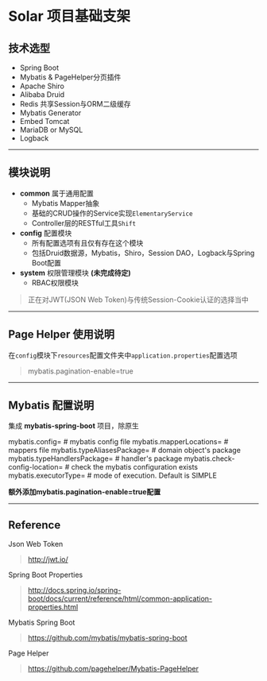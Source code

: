 Solar 项目基础支架
=====


## 技术选型 ##

 - Spring Boot
 - Mybatis & PageHelper分页插件
 - Apache Shiro
 - Alibaba Druid
 - Redis 共享Session与ORM二级缓存
 - Mybatis Generator
 - Embed Tomcat
 - MariaDB or MySQL
 - Logback
 
----------
## 模块说明 ##
 - **common** 属于通用配置
    - Mybatis Mapper抽象
    - 基础的CRUD操作的Service实现`ElementaryService`
    - Controller层的RESTful工具`Shift`
 - **config** 配置模块
    - 所有配置选项有且仅有存在这个模块
    - 包括Druid数据源，Mybatis，Shiro，Session DAO，Logback与Spring Boot配置
 - **system** 权限管理模块 **(未完成待定)**
    - RBAC权限模块
> 正在对JWT(JSON Web Token)与传统Session-Cookie认证的选择当中
    


----------

## Page Helper 使用说明 ##
在`config`模块下`resources`配置文件夹中`application.properties`配置选项

> mybatis.pagination-enable=true

----------

## Mybatis 配置说明 ##
集成 **mybatis-spring-boot** 项目，除原生
> 
mybatis.config= # mybatis config file
mybatis.mapperLocations= # mappers file
mybatis.typeAliasesPackage= # domain object's package 
mybatis.typeHandlersPackage= # handler's package
mybatis.check-config-location= # check the mybatis configuration exists
mybatis.executorType= # mode of execution. Default is SIMPLE

**额外添加mybatis.pagination-enable=true配置**


----------

## Reference ##
Json Web Token
> http://jwt.io/

Spring Boot Properties
> http://docs.spring.io/spring-boot/docs/current/reference/html/common-application-properties.html

Mybatis Spring Boot
> https://github.com/mybatis/mybatis-spring-boot

Page Helper
> https://github.com/pagehelper/Mybatis-PageHelper

